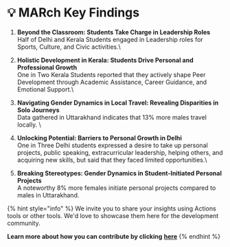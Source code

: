 # 💡 MARch Key Findings

1. **Beyond the Classroom: Students Take Charge in Leadership Roles**\
   Half of Delhi and Kerala Students engaged in Leadership roles for Sports, Culture, and Civic activities.\

2. **Holistic Development in Kerala: Students Drive Personal and Professional Growth**\
   One in Two Kerala Students reported that they actively shape Peer Development through Academic Assistance, Career Guidance, and Emotional Support.\

3. **Navigating Gender Dynamics in Local Travel: Revealing Disparities in Solo Journeys**\
   Data gathered in Uttarakhand indicates that 13% more males travel locally. \

4. **Unlocking Potential: Barriers to Personal Growth in Delhi**\
   One in Three Delhi students expressed a desire to take up personal projects, public speaking, extracurricular leadership, helping others, and acquiring new skills, but said that they faced limited opportunities.\

5. **Breaking Stereotypes: Gender Dynamics in Student-Initiated Personal Projects**\
   A noteworthy 8% more females initiate personal projects compared to males in Uttarakhand.

{% hint style="info" %}
We invite you to share your insights using Actions tools or other tools. We'd love to showcase them here for the development community.&#x20;

**Learn more about how you can contribute by clicking** [**here**](../contributing-guidelines/)
{% endhint %}
